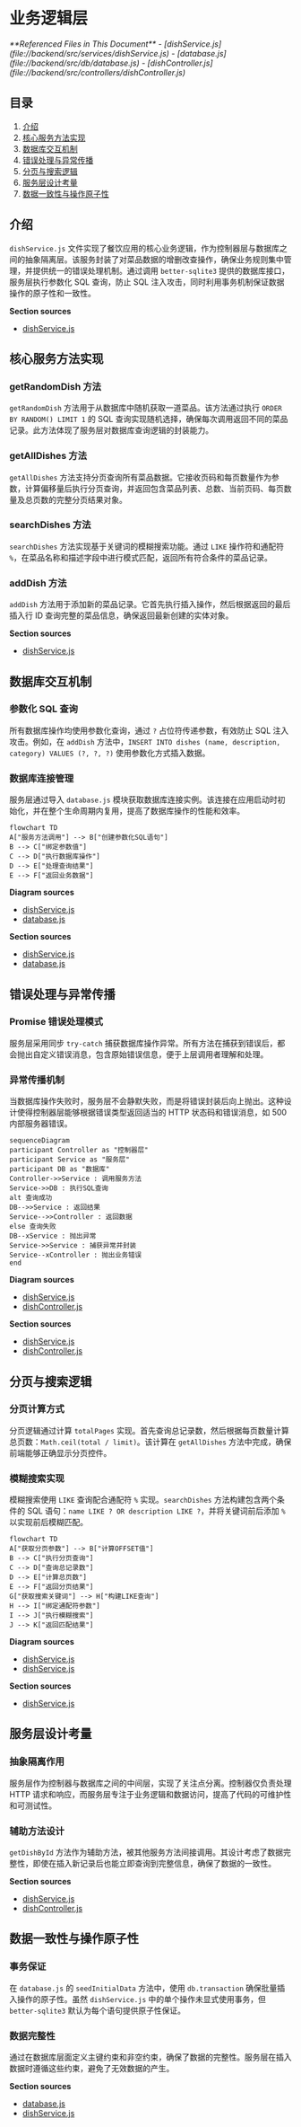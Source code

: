 # 业务逻辑层

<cite>
**Referenced Files in This Document**  
- [dishService.js](file://backend/src/services/dishService.js)
- [database.js](file://backend/src/db/database.js)
- [dishController.js](file://backend/src/controllers/dishController.js)
</cite>

## 目录
1. [介绍](#介绍)
2. [核心服务方法实现](#核心服务方法实现)
3. [数据库交互机制](#数据库交互机制)
4. [错误处理与异常传播](#错误处理与异常传播)
5. [分页与搜索逻辑](#分页与搜索逻辑)
6. [服务层设计考量](#服务层设计考量)
7. [数据一致性与操作原子性](#数据一致性与操作原子性)

## 介绍
`dishService.js` 文件实现了餐饮应用的核心业务逻辑，作为控制器层与数据库之间的抽象隔离层。该服务封装了对菜品数据的增删改查操作，确保业务规则集中管理，并提供统一的错误处理机制。通过调用 `better-sqlite3` 提供的数据库接口，服务层执行参数化 SQL 查询，防止 SQL 注入攻击，同时利用事务机制保证数据操作的原子性和一致性。

**Section sources**
- [dishService.js](file://backend/src/services/dishService.js#L1-L65)

## 核心服务方法实现

### getRandomDish 方法
`getRandomDish` 方法用于从数据库中随机获取一道菜品。该方法通过执行 `ORDER BY RANDOM() LIMIT 1` 的 SQL 查询实现随机选择，确保每次调用返回不同的菜品记录。此方法体现了服务层对数据库查询逻辑的封装能力。

### getAllDishes 方法
`getAllDishes` 方法支持分页查询所有菜品数据。它接收页码和每页数量作为参数，计算偏移量后执行分页查询，并返回包含菜品列表、总数、当前页码、每页数量及总页数的完整分页结果对象。

### searchDishes 方法
`searchDishes` 方法实现基于关键词的模糊搜索功能。通过 `LIKE` 操作符和通配符 `%`，在菜品名称和描述字段中进行模式匹配，返回所有符合条件的菜品记录。

### addDish 方法
`addDish` 方法用于添加新的菜品记录。它首先执行插入操作，然后根据返回的最后插入行 ID 查询完整的菜品信息，确保返回最新创建的实体对象。

**Section sources**
- [dishService.js](file://backend/src/services/dishService.js#L3-L53)

## 数据库交互机制

### 参数化 SQL 查询
所有数据库操作均使用参数化查询，通过 `?` 占位符传递参数，有效防止 SQL 注入攻击。例如，在 `addDish` 方法中，`INSERT INTO dishes (name, description, category) VALUES (?, ?, ?)` 使用参数化方式插入数据。

### 数据库连接管理
服务层通过导入 `database.js` 模块获取数据库连接实例。该连接在应用启动时初始化，并在整个生命周期内复用，提高了数据库操作的性能和效率。

```mermaid
flowchart TD
A["服务方法调用"] --> B["创建参数化SQL语句"]
B --> C["绑定参数值"]
C --> D["执行数据库操作"]
D --> E["处理查询结果"]
E --> F["返回业务数据"]
```

**Diagram sources**
- [dishService.js](file://backend/src/services/dishService.js#L3-L65)
- [database.js](file://backend/src/db/database.js#L8-L8)

**Section sources**
- [dishService.js](file://backend/src/services/dishService.js#L3-L65)
- [database.js](file://backend/src/db/database.js#L8-L8)

## 错误处理与异常传播

### Promise 错误处理模式
服务层采用同步 `try-catch` 捕获数据库操作异常。所有方法在捕获到错误后，都会抛出自定义错误消息，包含原始错误信息，便于上层调用者理解和处理。

### 异常传播机制
当数据库操作失败时，服务层不会静默失败，而是将错误封装后向上抛出。这种设计使得控制器层能够根据错误类型返回适当的 HTTP 状态码和错误消息，如 500 内部服务器错误。

```mermaid
sequenceDiagram
participant Controller as "控制器层"
participant Service as "服务层"
participant DB as "数据库"
Controller->>Service : 调用服务方法
Service->>DB : 执行SQL查询
alt 查询成功
DB-->>Service : 返回结果
Service-->>Controller : 返回数据
else 查询失败
DB--xService : 抛出异常
Service->>Service : 捕获异常并封装
Service--xController : 抛出业务错误
end
```

**Diagram sources**
- [dishService.js](file://backend/src/services/dishService.js#L3-L65)
- [dishController.js](file://backend/src/controllers/dishController.js#L3-L100)

**Section sources**
- [dishService.js](file://backend/src/services/dishService.js#L3-L65)
- [dishController.js](file://backend/src/controllers/dishController.js#L3-L100)

## 分页与搜索逻辑

### 分页计算方式
分页逻辑通过计算 `totalPages` 实现。首先查询总记录数，然后根据每页数量计算总页数：`Math.ceil(total / limit)`。该计算在 `getAllDishes` 方法中完成，确保前端能够正确显示分页控件。

### 模糊搜索实现
模糊搜索使用 `LIKE` 查询配合通配符 `%` 实现。`searchDishes` 方法构建包含两个条件的 SQL 语句：`name LIKE ? OR description LIKE ?`，并将关键词前后添加 `%` 以实现前后模糊匹配。

```mermaid
flowchart TD
A["获取分页参数"] --> B["计算OFFSET值"]
B --> C["执行分页查询"]
C --> D["查询总记录数"]
D --> E["计算总页数"]
E --> F["返回分页结果"]
G["获取搜索关键词"] --> H["构建LIKE查询"]
H --> I["绑定通配符参数"]
I --> J["执行模糊搜索"]
J --> K["返回匹配结果"]
```

**Diagram sources**
- [dishService.js](file://backend/src/services/dishService.js#L13-L29)
- [dishService.js](file://backend/src/services/dishService.js#L32-L40)

**Section sources**
- [dishService.js](file://backend/src/services/dishService.js#L13-L40)

## 服务层设计考量

### 抽象隔离作用
服务层作为控制器与数据库之间的中间层，实现了关注点分离。控制器仅负责处理 HTTP 请求和响应，而服务层专注于业务逻辑和数据访问，提高了代码的可维护性和可测试性。

### 辅助方法设计
`getDishById` 方法作为辅助方法，被其他服务方法间接调用。其设计考虑了数据完整性，即使在插入新记录后也能立即查询到完整信息，确保了数据的一致性。

**Section sources**
- [dishService.js](file://backend/src/services/dishService.js#L56-L63)
- [dishController.js](file://backend/src/controllers/dishController.js#L3-L100)

## 数据一致性与操作原子性

### 事务保证
在 `database.js` 的 `seedInitialData` 方法中，使用 `db.transaction` 确保批量插入操作的原子性。虽然 `dishService.js` 中的单个操作未显式使用事务，但 `better-sqlite3` 默认为每个语句提供原子性保证。

### 数据完整性
通过在数据库层面定义主键约束和非空约束，确保了数据的完整性。服务层在插入数据时遵循这些约束，避免了无效数据的产生。

**Section sources**
- [database.js](file://backend/src/db/database.js#L70-L90)
- [dishService.js](file://backend/src/services/dishService.js#L43-L53)